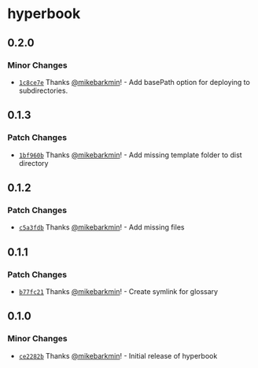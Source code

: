 # hyperbook

## 0.2.0

### Minor Changes

- [`1c8ce7e`](https://github.com/openpatch/hyperbook/commit/1c8ce7e4da5d0707517a8b3e131093d1614df5a7) Thanks [@mikebarkmin](https://github.com/mikebarkmin)! - Add basePath option for deploying to subdirectories.

## 0.1.3

### Patch Changes

- [`1bf960b`](https://github.com/openpatch/hyperbook/commit/1bf960bf5843777ee5e47ba0848d45a7ea94e200) Thanks [@mikebarkmin](https://github.com/mikebarkmin)! - Add missing template folder to dist directory

## 0.1.2

### Patch Changes

- [`c5a3fdb`](https://github.com/openpatch/hyperbook/commit/c5a3fdbff48374b303f3fdd1f65949b955c37613) Thanks [@mikebarkmin](https://github.com/mikebarkmin)! - Add missing files

## 0.1.1

### Patch Changes

- [`b77fc21`](https://github.com/openpatch/hyperbook/commit/b77fc21bf6e098a379c8573dee70aaf1988c0305) Thanks [@mikebarkmin](https://github.com/mikebarkmin)! - Create symlink for glossary

## 0.1.0

### Minor Changes

- [`ce2282b`](https://github.com/openpatch/hyperbook/commit/ce2282b872493fc525ff7eabde6e7a0d08a4ff67) Thanks [@mikebarkmin](https://github.com/mikebarkmin)! - Initial release of hyperbook
